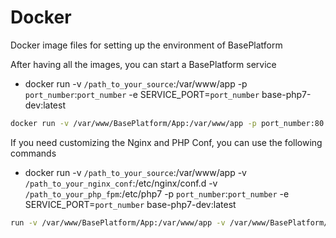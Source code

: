 # Docker
Docker image files for setting up the environment of BasePlatform

After having all the images, you can start a BasePlatform service


* docker run -v `/path_to_your_source`:/var/www/app -p `port_number`:`port_number` -e SERVICE_PORT=`port_number` base-php7-dev:latest

```bash
docker run -v /var/www/BasePlatform/App:/var/www/app -p port_number:80 -e SERVICE_PORT=80 base-php7-dev:latest
```

If you need customizing the Nginx and PHP Conf, you can use the following commands

* docker run -v `/path_to_your_source`:/var/www/app -v `/path_to_your_nginx_conf`:/etc/nginx/conf.d -v `/path_to_your_php_fpm`:/etc/php7 -p `port_number`:`port_number` -e SERVICE_PORT=`port_number` base-php7-dev:latest


```bash
run -v /var/www/BasePlatform/App:/var/www/app -v /var/www/BasePlatform/Environment/nginx/conf.d:/etc/nginx/conf.d -p 80:80 -e SERVICE_PORT=80 base-php7-dev:latest /bin/sh
```
